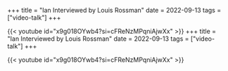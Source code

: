 +++
title = "Ian Interviewed by Louis Rossman"
date = 2022-09-13
tags = ["video-talk"]
+++

{{< youtube id="x9g018OYwb4?si=cFReNzMPqniAjwXx" >}}
+++
title = "Ian Interviewed by Louis Rossman"
date = 2022-09-13
tags = ["video-talk"]
+++

{{< youtube id="x9g018OYwb4?si=cFReNzMPqniAjwXx" >}}
